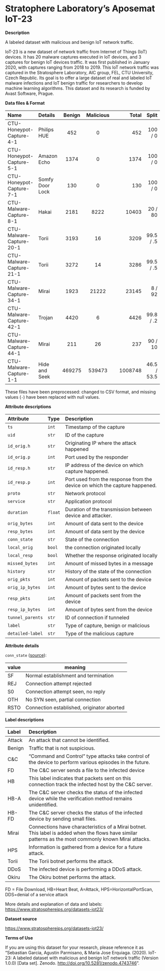 # Stratophere Laboratory’s Aposemat IoT-23

**Description**

A labeled dataset with malicious and benign IoT network traffic.

IoT-23 is a new dataset of network traffic from Internet of Things (IoT)
devices. It has 20 malware captures executed in IoT devices, and 3 captures for
benign IoT devices traffic. It was first published in January 2020, with
captures ranging from 2018 to 2019. This IoT network traffic was captured in the
Stratosphere Laboratory, AIC group, FEL, CTU University, Czech Republic. Its
goal is to offer a large dataset of real and labeled IoT malware infections and
IoT benign traffic for researchers to develop machine learning algorithms. This
dataset and its research is funded by Avast Software, Prague.

**Data files & Format**

| Name                     | Details         | Benign | Malicious |     |   Total |       Split |
|:-------------------------|:----------------|:------:|:---------:|-----|--------:|------------:|
| CTU-Honeypot-Capture-4-1 | Philips HUE     |  452   |     0     |     |     452 |     100 / 0 |
| CTU-Honeypot-Capture-5-1 | Amazon Echo     |  1374  |     0     |     |    1374 |     100 / 0 |
| CTU-Honeypot-Capture-7-1 | Somfy Door Lock |  130   |     0     |     |     130 |     100 / 0 |
| CTU-Malware-Capture-8-1  | Hakai           |  2181  |   8222    |     |   10403 |     20 / 80 |
| CTU-Malware-Capture-20-1 | Torii           |  3193  |    16     |     |    3209 |   99.5 / .5 |
| CTU-Malware-Capture-21-1 | Torii           |  3272  |    14     |     |    3286 |   99.5 / .5 |
| CTU-Malware-Capture-34-1 | Mirai           |  1923  |   21222   |     |   23145 |      8 / 92 |
| CTU-Malware-Capture-42-1 | Trojan          |  4420  |     6     |     |    4426 |   99.8 / .2 |
| CTU-Malware-Capture-44-1 | Mirai           |  211   |    26     |     |     237 |     90 / 10 |
| CTU-Malware-Capture-1-1  | Hide and Seek   | 469275 |  539473   |     | 1008748 | 46.5 / 53.5 |

These files have been preprocessed: changed to CSV format, and missing values (`-`) have been
replaced with null values.

**Attribute descriptions**

| Attribute         | Type     | Description                                                                 |
|:------------------|:---------|:----------------------------------------------------------------------------|
| `ts`              | `int`    | Timestamp of the capture                                                    |
| `uid`             | `str`    | ID of the capture                                                           |
| `id_orig.h`       | `str`    | Originating IP where the attack happened                                    |
| `id_orig.p`       | `int`    | Port used by the responder                                                  |
| `id_resp.h`       | `str`    | IP address of the device on which capture happened.                         |
| `id_resp.p`       | `int`    | Port used from the response from the device on which the capture happened.  |
| `proto`           | `str`    | Network protocol                                                            |
| `service`         | `str`    | Application protocol                                                        |
| `duration`        | `float`  | Duration of the transmission between device and attacker.                   |
| `orig_bytes`      | `int`    | Amount of data sent to the device                                           |
| `resp_bytes`      | `int`    | Amount of data sent by the device                                           |
| `conn_state`      | `str`    | State of the connection                                                     | 
| `local_orig`      | `bool`   | the connection originated locally                                           |
| `local_resp`      | `bool`   | Whether the response originated locally                                     |
| `missed_bytes`    | `int`    | Amount of missed bytes in a message                                         |
| `history`         | `str`    | History of the state of the connection                                      |
| `orig_pkts`       | `int`    | Amount of packets sent to the device                                        |
| `orig_ip_bytes`   | `int`    | Amount of bytes sent to the device                                          |
| `resp_pkts`       | `int`    | Amount of packets sent from the device                                      |
| `resp_ip_bytes`   | `int`    | Amount of bytes sent from the device                                        |
| `tunnel_parents`  | `str`    | ID of connection if tunneled                                                |
| `label`           | `str`    | Type of capture, benign or malicious                                        |
| `detailed-label`  | `str`    | Type of the malicious capture                                               |

**Attribute details**

`conn_state` ([source](https://www.inet.tu-berlin.de/fileadmin/fg234_teaching/SS12/IM_SS12/im12_03_flow_bro.pdf#page=9)): 

| value | meaning                                    |
|:------|--------------------------------------------|
| SF    | Normal establishment and termination       |
| REJ   | Connection attempt rejected                |
| S0    | Connection attempt seen, no reply          |
| OTH   | No SYN seen, partial connection            |
| RSTO  | Connection established, originator aborted |



**Label descriptions**

| Label   | Description                                                                                                                                             |
|:--------|:--------------------------------------------------------------------------------------------------------------------------------------------------------|
| Attack  | An attack that cannot be identified.                                                                                                                    |
| Benign  | Traffic that is not suspicious.                                                                                                                         |
| C&C     | “Command and Control” type attacks take control of the device to perform various episodes in the future.                                                |
| FD      | The C&C server sends a file to the infected device                                                                                                      |
| HB      | This label indicates that packets sent on this connection track the infected host by the C&C server.                                                    |
| HB-A    | The C&C server checks the status of the infected device while the verification method remains unidentified.                                             |
| HB-FD   | The C&C server checks the status of the infected device by sending small files.                                                                         |
| Mirai   | Connections have characteristics of a Mirai botnet. This label is added when the flows have similar patterns as the most commonly known Mirai attacks.  |
| HPS     | Information is gathered from a device for a future attack.                                                                                              |
| Torii   | The Torii botnet performs the attack.                                                                                                                   |
| DDoS    | The infected device is performing a DDoS attack.                                                                                                        |
| Okiru   | The Okiru botnet performs the attack.                                                                                                                   |

FD = File Download, HB=Heart Beat, A=Attack, HPS=HorizontalPortScan, DDS=denial
of a service attack

More details and explanation of data and
labels: <https://www.stratosphereips.org/datasets-iot23/>

**Dataset source**

<https://www.stratosphereips.org/datasets-iot23/>

**Terms of Use**

If you are using this dataset for your research, please reference it as
“Sebastian Garcia, Agustin Parmisano, & Maria Jose Erquiaga. (2020). IoT-23: A
labeled dataset with malicious and benign IoT network traffic (Version 1.0.0)
[Data set]. Zenodo. <http://doi.org/10.5281/zenodo.4743746>”.

